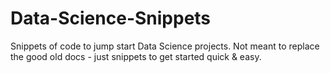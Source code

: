 # Data-Science-Snippets
Snippets of code to jump start Data Science projects. Not meant to replace the good old docs - just snippets to get started quick &amp; easy.
